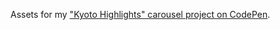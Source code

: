 Assets for my ["Kyoto Highlights" carousel project on CodePen](https://codepen.io/RaduBratan/pen/ZEQPQWq).
